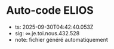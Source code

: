 # Auto-code ELIOS
- ts: 2025-09-30T04:42:40.053Z
- sig: ∞.je.toi.nous.432.528
- note: fichier généré automatiquement